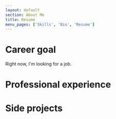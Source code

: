 ```yaml
---
layout: default
section: About Me
title: Resume
menu_pages: ['Skills', 'Bio', 'Resume']
---
```


# Career goal #

Right now, I'm looking for a job.

# Professional experience #

# Side projects #
